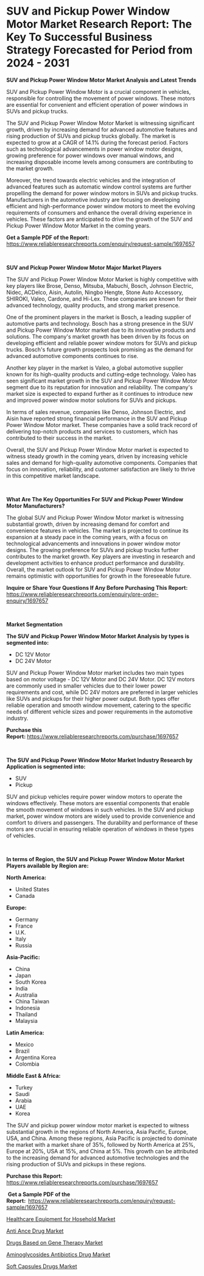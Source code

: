 <p><h1>SUV and Pickup Power Window Motor Market Research Report: The Key To Successful Business Strategy Forecasted for Period from 2024 - 2031</h1></p><p><strong>SUV and Pickup Power Window Motor Market Analysis and Latest Trends</strong></p>
<p><p>SUV and Pickup Power Window Motor is a crucial component in vehicles, responsible for controlling the movement of power windows. These motors are essential for convenient and efficient operation of power windows in SUVs and pickup trucks.</p><p>The SUV and Pickup Power Window Motor Market is witnessing significant growth, driven by increasing demand for advanced automotive features and rising production of SUVs and pickup trucks globally. The market is expected to grow at a CAGR of 14.1% during the forecast period. Factors such as technological advancements in power window motor designs, growing preference for power windows over manual windows, and increasing disposable income levels among consumers are contributing to the market growth.</p><p>Moreover, the trend towards electric vehicles and the integration of advanced features such as automatic window control systems are further propelling the demand for power window motors in SUVs and pickup trucks. Manufacturers in the automotive industry are focusing on developing efficient and high-performance power window motors to meet the evolving requirements of consumers and enhance the overall driving experience in vehicles. These factors are anticipated to drive the growth of the SUV and Pickup Power Window Motor Market in the coming years.</p></p>
<p><strong>Get a Sample PDF of the Report:&nbsp;</strong> <a href="https://www.reliableresearchreports.com/enquiry/request-sample/1697657">https://www.reliableresearchreports.com/enquiry/request-sample/1697657</a></p>
<p>&nbsp;</p>
<p><strong>SUV and Pickup Power Window Motor Major Market Players</strong></p>
<p><p>The SUV and Pickup Power Window Motor Market is highly competitive with key players like Brose, Denso, Mitsuba, Mabuchi, Bosch, Johnson Electric, Nidec, ACDelco, Aisin, Autolin, Ningbo Hengte, Stone Auto Accessory, SHIROKI, Valeo, Cardone, and Hi-Lex. These companies are known for their advanced technology, quality products, and strong market presence.</p><p>One of the prominent players in the market is Bosch, a leading supplier of automotive parts and technology. Bosch has a strong presence in the SUV and Pickup Power Window Motor market due to its innovative products and solutions. The company's market growth has been driven by its focus on developing efficient and reliable power window motors for SUVs and pickup trucks. Bosch's future growth prospects look promising as the demand for advanced automotive components continues to rise.</p><p>Another key player in the market is Valeo, a global automotive supplier known for its high-quality products and cutting-edge technology. Valeo has seen significant market growth in the SUV and Pickup Power Window Motor segment due to its reputation for innovation and reliability. The company's market size is expected to expand further as it continues to introduce new and improved power window motor solutions for SUVs and pickups.</p><p>In terms of sales revenue, companies like Denso, Johnson Electric, and Aisin have reported strong financial performance in the SUV and Pickup Power Window Motor market. These companies have a solid track record of delivering top-notch products and services to customers, which has contributed to their success in the market.</p><p>Overall, the SUV and Pickup Power Window Motor market is expected to witness steady growth in the coming years, driven by increasing vehicle sales and demand for high-quality automotive components. Companies that focus on innovation, reliability, and customer satisfaction are likely to thrive in this competitive market landscape.</p></p>
<p>&nbsp;</p>
<p><strong>What Are The Key Opportunities For SUV and Pickup Power Window Motor Manufacturers?</strong></p>
<p><p>The global SUV and Pickup Power Window Motor market is witnessing substantial growth, driven by increasing demand for comfort and convenience features in vehicles. The market is projected to continue its expansion at a steady pace in the coming years, with a focus on technological advancements and innovations in power window motor designs. The growing preference for SUVs and pickup trucks further contributes to the market growth. Key players are investing in research and development activities to enhance product performance and durability. Overall, the market outlook for SUV and Pickup Power Window Motor remains optimistic with opportunities for growth in the foreseeable future.</p></p>
<p><strong>Inquire or Share Your Questions If Any Before Purchasing This Report:</strong> <a href="https://www.reliableresearchreports.com/enquiry/pre-order-enquiry/1697657">https://www.reliableresearchreports.com/enquiry/pre-order-enquiry/1697657</a></p>
<p>&nbsp;</p>
<p><strong>Market Segmentation</strong></p>
<p><strong>The SUV and Pickup Power Window Motor Market Analysis by types is segmented into:</strong></p>
<p><ul><li>DC 12V Motor</li><li>DC 24V Motor</li></ul></p>
<p><p>SUV and Pickup Power Window Motor market includes two main types based on motor voltage - DC 12V Motor and DC 24V Motor. DC 12V motors are commonly used in smaller vehicles due to their lower power requirements and cost, while DC 24V motors are preferred in larger vehicles like SUVs and pickups for their higher power output. Both types offer reliable operation and smooth window movement, catering to the specific needs of different vehicle sizes and power requirements in the automotive industry.</p></p>
<p><strong>Purchase this Report:&nbsp;</strong><a href="https://www.reliableresearchreports.com/purchase/1697657">https://www.reliableresearchreports.com/purchase/1697657</a></p>
<p>&nbsp;</p>
<p><strong>The SUV and Pickup Power Window Motor Market Industry Research by Application is segmented into:</strong></p>
<p><ul><li>SUV</li><li>Pickup</li></ul></p>
<p><p>SUV and pickup vehicles require power window motors to operate the windows effectively. These motors are essential components that enable the smooth movement of windows in such vehicles. In the SUV and pickup market, power window motors are widely used to provide convenience and comfort to drivers and passengers. The durability and performance of these motors are crucial in ensuring reliable operation of windows in these types of vehicles.</p></p>
<p>&nbsp;</p>
<p><strong>In terms of Region, the SUV and Pickup Power Window Motor Market Players available by Region are:</strong></p>
<p>
    <p> <strong> North America: </strong>
        <ul>
            <li>United States</li>
            <li>Canada</li>
        </ul>
        </p> 
    <p> <strong> Europe: </strong>
        <ul>
            <li>Germany</li>
            <li>France</li>
            <li>U.K.</li>
            <li>Italy</li>
            <li>Russia</li>
        </ul>
        </p> 
    <p> <strong> Asia-Pacific: </strong>
        <ul>
            <li>China</li>
            <li>Japan</li>
            <li>South Korea</li>
            <li>India</li>
            <li>Australia</li>
            <li>China Taiwan</li>
            <li>Indonesia</li>
            <li>Thailand</li>
            <li>Malaysia</li>
        </ul>
        </p> 
    <p> <strong> Latin America: </strong>
        <ul>
            <li>Mexico</li>
            <li>Brazil</li>
            <li>Argentina Korea</li>
            <li>Colombia</li>
        </ul>
        </p> 
    <p> <strong> Middle East & Africa: </strong>
        <ul>
            <li>Turkey</li>
            <li>Saudi</li>
            <li>Arabia</li>
            <li>UAE</li>
            <li>Korea</li>
        </ul>
    </p>
    </p>
<p><p>The SUV and pickup power window motor market is expected to witness substantial growth in the regions of North America, Asia Pacific, Europe, USA, and China. Among these regions, Asia Pacific is projected to dominate the market with a market share of 35%, followed by North America at 25%, Europe at 20%, USA at 15%, and China at 5%. This growth can be attributed to the increasing demand for advanced automotive technologies and the rising production of SUVs and pickups in these regions.</p></p>
<p><strong>Purchase this Report: </strong><a href="https://www.reliableresearchreports.com/purchase/1697657">https://www.reliableresearchreports.com/purchase/1697657</a></p>
<p>&nbsp;<strong>Get a Sample PDF of the Report:&nbsp;&nbsp;</strong><a href="https://www.reliableresearchreports.com/enquiry/request-sample/1697657">https://www.reliableresearchreports.com/enquiry/request-sample/1697657</a></p>
<p><strong></strong></p>
<p><p><a href="https://medium.com/p/5caf326d9aab/edit">Healthcare Equipment for Hosehold Market</a></p><p><a href="https://medium.com/p/272669c9505a/edit">Anti Ance Drug Market</a></p><p><a href="https://medium.com/p/9775acdcdba3/edit">Drugs Based on Gene Therapy Market</a></p><p><a href="https://medium.com/p/3186a91b93e7/edit">Aminoglycosides Antibiotics Drug Market</a></p><p><a href="https://medium.com/p/640ddc7d7f51/edit">Soft Capsules Drugs Market</a></p></p>